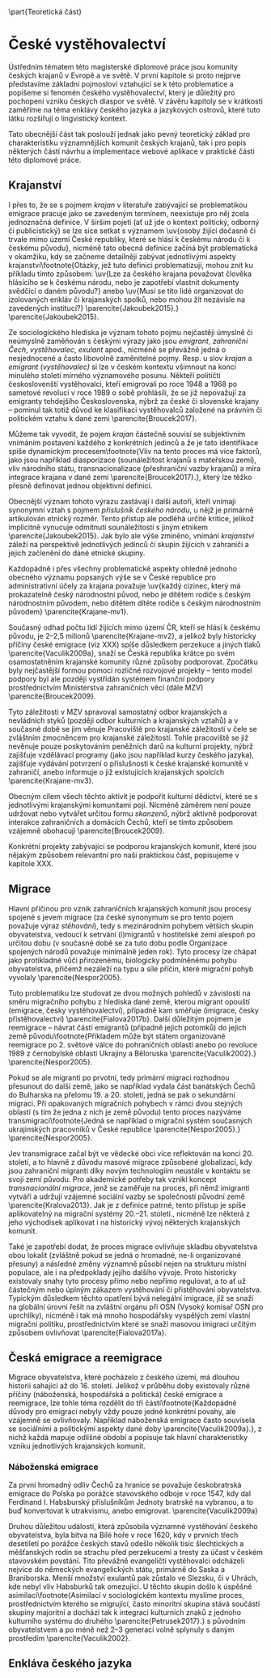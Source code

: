 \part{Teoretická část}

# České vystěhovalectví

Ústředním tématem této magisterské diplomové práce jsou komunity českých krajanů v Evropě a ve světě. V první kapitole si proto nejprve představíme základní pojmosloví vztahující se k této problematice a popíšeme si fenomén českého vystěhovalectví, který je důležitý pro pochopení vzniku českých diaspor ve světě. V závěru kapitoly se v krátkosti zaměříme na téma enklávy českého jazyka a jazykových ostrovů, které tuto látku rozšiřují o lingvistický kontext.

Tato obecnější část tak poslouží jednak jako pevný teoretický základ pro charakteristiku významnějších komunit českých krajanů, tak i pro popis některých částí návrhu a implementace webové aplikace v praktické části této diplomové práce.

## Krajanství

I přes to, že se s pojmem *krajan* v literatuře zabývající se problematikou emigrace pracuje jako se zavedeným termínem, neexistuje pro něj zcela jednoznačná definice. V širším pojetí (ať už jde o kontext politický, odborný či publicistický)  se lze sice setkat s významem \uv{osoby žijící dočasně či trvale mimo území České republiky, které se hlásí k českému národu či k českému původu}, nicméně tato obecná definice začíná být problematická v okamžiku, kdy se začneme detailněji zabývat jednotlivými aspekty krajanství\footnote{Otázky, jež tuto definici problematizují, mohou znít ku příkladu tímto způsobem: \uv{Lze  za českého krajana považovat člověka hlásícího se k českému národu, nebo je zapotřebí vlastnit dokumenty svědčící o daném původu?} anebo \uv{Musí se tito lidé organizovat do izolovaných enkláv či krajanských spolků, nebo mohou žít nezávisle na zavedených institucí?} \parencite{Jakoubek2015}.} \parencite{Jakoubek2015}.

Ze sociologického hlediska je význam tohoto pojmu nejčastěji úmyslně či neúmyslně zaměňován s českými výrazy jako jsou *emigrant*, *zahraniční Čech*, *vystěhovalec*, *exulant* apod., nicméně se převážně jedná o nesjednocené a často libovolně zaměnitelné pojmy. Resp. u slov *krajan* a *emigrant* (*vystěhovalec)* si lze v českém kontextu všimnout na konci minulého století mírného významového posunu. Někteří političtí českoslovenští vystěhovalci, kteří emigrovali po roce 1948 a 1968 po sametové revoluci v roce 1989 o sobě prohlásili, že se již nepovažují za emigranty tehdejšího Československa, nýbrž za české či slovenské krajany – pominul tak totiž důvod ke klasifikaci vystěhovalců založené na právním či politickém vztahu k dané zemi \parencite{Broucek2017}. 

Můžeme tak vyvodit, že pojem *krajan* částečně souvisí se subjektivním vnímáním postavení každého z konkrétních jedinců a že je tato identifikace spíše dynamickým procesem\footnote{Vliv na tento proces má více faktorů, jako jsou například diasporizace (sounáležitost krajanů s mateřskou zemí), vliv národního státu, transnacionalizace (přeshraniční vazby krajanů) a míra integrace krajana v dané zemí \parencite{Broucek2017}.}, který lze těžko přesně definovat jednou objektivní definicí.

Obecnější význam tohoto výrazu zastávají i další autoři, kteří vnímají synonymní vztah s pojmem *příslušník českého národu*, u nějž je primárně artikulován etnický rozměr. Tento přístup ale podléhá určité kritice, jelikož implicitně vynucuje odmítnutí sounáležitosti s jiným etnikem \parencite{Jakoubek2015}. Jak bylo ale výše zmíněno, vnímání *krajanství* záleží na perspektivě jednotlivých jedinců či skupin žijících v zahraničí a jejich začlenění do dané etnické skupiny.

Každopádně i přes všechny problematické aspekty ohledně jednoho obecného významu popsaných výše se v České republice pro administrativní účely za krajana považuje \uv{každý cizinec, který má prokazatelně český národnostní původ, nebo je dítětem rodiče s českým národnostním původem, nebo dítětem dítěte rodiče s českým národnostním původem} \parencite{Krajane-mv1}.

Současný odhad počtu lidí žijících mimo území ČR, kteří se hlásí k českému původu, je 2–2,5 milionů \parencite{Krajane-mv2}, a jelikož byly historicky příčiny české emigrace (viz XXX) spíše důsledkem perzekuce a jiných tlaků \parencite{Vaculik2009a}, snaží se Česká republika krátce po svém osamostatněním krajanské komunity různé způsoby podporovat. Zpočátku byly nejčastější formou pomoci rozličné rozvojové projekty – tento model podpory byl ale později vystřídán systémem finanční podpory prostřednictvím Ministerstva zahraničních věcí (dále MZV) \parencite{Broucek2009}. 

Tyto záležitosti v MZV spravoval samostatný odbor krajanských a nevládních styků (později odbor kulturních a krajanských vztahů) a v současné době se jim věnuje Pracoviště pro krajanské záležitosti v čele se zvláštním zmocněncem pro krajanské záležitostí. Tohle pracoviště se již nevěnuje pouze poskytováním peněžních darů na kulturní projekty, nýbrž zajišťuje vzdělávací programy (jako jsou například kurzy českého jazyka), zajišťuje vydávání potvrzení o příslušnosti k české krajanské komunitě v zahraničí, anebo informuje o již existujících krajanských spolcích \parencite{Krajane-mv3}.

Obecným cílem všech těchto aktivit je podpořit kulturní dědictví, které se s jednotlivými krajanskými komunitami pojí. Nicméně záměrem není pouze udržovat nebo vytvářet určitou formu *skanzenů*, nýbrž aktivně podporovat interakce zahraničních a domácích Čechů, kteří se tímto způsobem vzájemně obohacují \parencite{Broucek2009}. 

Konkrétní projekty zabývající se podporou krajanských komunit, které jsou nějakým způsobem relevantní pro naši praktickou část, popisujeme v kapitole XXX.

## Migrace

Hlavní příčinou pro vznik zahraničních krajanských komunit jsou procesy spojené s jevem migrace (za české synonymum se pro tento pojem považuje výraz *stěhování*), tedy s mezinárodním pohybem větších skupin obyvatelstva, vedoucí k setrvání (i)migrantů v hostitelské zemi alespoň po určitou dobu (v současné době se za tuto dobu podle Organizace spojených národů považuje minimálně jeden rok). Tyto procesy lze chápat jako protikladné vůči přirozenému, biologicky podmíněnému pohybu obyvatelstva, přičemž nezáleží na typu a síle příčin, které migrační pohyb vyvolaly \parencite{Nespor2005}. 

Tuto problematiku lze studovat ze dvou možných pohledů v závislosti na směru migračního pohybu z hlediska dané země, kterou migrant opouští (emigrace, česky vystěhovalectví), případně kam směřuje (imigrace, česky přistěhovalectví) \parencite{Fialova2017b}. Další důležitým pojmem je reemigrace – návrat části emigrantů (případně jejich potomků) do jejich země původu\footnote{Příkladem může být státem organizované reemigrace po 2. světové válce do pohraničních oblastí anebo po revoluce 1989 z černobylské oblasti Ukrajiny a Běloruska \parencite{Vaculik2002}.} \parencite{Nespor2005}.

Pokud se ale migranti po prvotní, tedy primární migraci rozhodnou přesunout do další země, jako se například vydala část banátských Čechů do Bulharska na přelomu 19. a 20. století, jedná se pak o sekundární migraci. Při opakovaných migračních pohybech v rámci dvou stejných oblastí (s tím že jedna z nich je země původu) tento proces nazýváme transmigrací\footnote{Jedná se například o migrační systém současných ukrajinských pracovníků v České republice \parencite{Nespor2005}.} \parencite{Nespor2005}.

Jev transmigrace začal být ve vědecké obci více reflektován na konci 20. století, a to hlavně z důvodu masové migrace způsobené globalizací, kdy jsou zahraniční migranti díky novým technologiím neustále v kontaktu se svojí zemí původu. Pro akademické potřeby tak vznikl koncept *transnacionální migrace*, jenž se zaměřuje na proces, při němž imigranti vytváří a udržují vzájemné sociální vazby se společností původní země \parencite{Kralova2013}. Jak je z definice patrné, tento přístup je spíše aplikovatelný na migrační systémy 20.–21. století., nicméně lze některá z jeho východisek aplikovat i na historický vývoj některých krajanských komunit.

Také je zapotřebí dodat, že proces migrace ovlivňuje skladbu obyvatelstva obou lokalit (zvláštně pokud se jedná o hromadné, ne-li organizované přesuny) a následné změny významně působí nejen na strukturu místní populace, ale i na předpoklady jejího dalšího vývoje. Proto historicky existovaly snahy tyto procesy přímo nebo nepřímo regulovat, a to ať už částečným nebo úplným zákazem vystěhování či přistěhování obyvatelstva. Typickým důsledkem těchto opatření bývá nelegální imigrace, jíž se snaží na globální úrovni řešit na zvláštní orgánu při OSN (Vysoký komisař OSN pro uprchlíky), nicméně i tak má mnoho hospodářsky vyspělých zemí vlastní migrační politiku, prostřednictvím které se snaží masovou imigraci určitým způsobem ovlivňovat \parencite{Fialova2017a}.

## Česká emigrace a reemigrace

Migrace obyvatelstva, které pocházelo z českého území, má dlouhou historii sahající až do 16. století. Jelikož v průběhu doby existovaly různé příčiny (náboženská, hospodářská a politická) české emigrace a reemigrace, lze tohle téma rozdělit do tří částí\footnote{Každopádně důvody pro emigraci nebyly vždy pouze jedné konkrétní povahy, ale vzájemně se ovlivňovaly. Například náboženská emigrace často souvisela se sociálními a politickými aspekty dané doby \parencite{Vaculik2009a}.}, z nichž každá mapuje odlišné období a popisuje tak hlavní charakteristiky vzniku jednotlivých krajanských komunit.

### Náboženská emigrace

Za první hromadný odliv Čechů za hranice se považuje českobratrská emigrace do Polska po porážce stavovského odboje v roce 1547, kdy dal Ferdinand I. Habsburský příslušníkům Jednoty bratrské na vybranou, a to buď konvertovat k utrakvismu, anebo emigrovat. \parencite{Vaculik2009a}

Druhou důležitou události, která způsobila významné vystěhování českého obyvatelstva, byla bitva na Bílé hoře v roce 1620, kdy v prvních třech desetiletí po porážce českých stavů odešlo několik tisíc šlechtických a měšťanských rodin se strachu před perzekucemi a tresty za účast v českém stavovském povstání. Tito převážně evangeličtí vystěhovalci odcházeli nejvíce do německých evangelických státu, primárně do Saska a Braniborska. Menší množství exulantů pak zůstalo ve Slezsku, či v Uhrách, kde nebyl vliv Habsburků tak omezující. U těchto skupin došlo k úspěšně asimilaci\footnote{Asimilací v sociologickém kontextu myslíme proces, prostřednictvím kterého se migrující, často minoritní skupina stává součástí skupiny majoritní a dochází tak k integraci kulturních znaků z jednoho kulturního systému do druhého \parencite{Petrusek2017}.} s původním obyvatelstvem a po méně než 2–3 generací volně splynuly s daným prostředím \parencite{Vaculik2002}.

## Enkláva českého jazyka